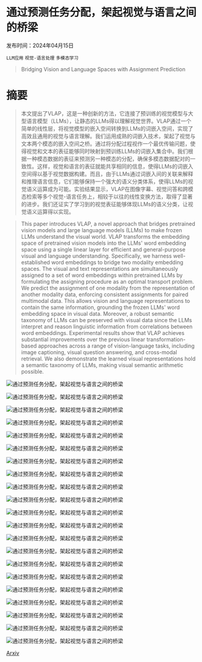 # 通过预测任务分配，架起视觉与语言之间的桥梁

发布时间：2024年04月15日

`LLM应用` `视觉-语言处理` `多模态学习`

> Bridging Vision and Language Spaces with Assignment Prediction

# 摘要

> 本文提出了VLAP，这是一种创新的方法，它连接了预训练的视觉模型与大型语言模型（LLMs），让静态的LLMs得以理解视觉世界。VLAP通过一个简单的线性层，将视觉模型的嵌入空间转换到LLMs的词嵌入空间，实现了高效且通用的视觉与语言理解。我们运用成熟的词嵌入技术，架起了视觉与文本两个模态的嵌入空间之桥。通过将分配过程视作一个最优传输问题，使得视觉和文本的表征能够同时映射到预训练LLMs的词嵌入集合中。我们根据一种模态数据的表征来预测另一种模态的分配，确保多模态数据配对的一致性。这样，视觉和语言的表征就能共享相同的信息，使得LLMs的词嵌入空间得以基于视觉数据构建。而且，由于LLMs通过词嵌入间的关联来解释和推理语言信息，它们能够保持一个强大的语义分类体系，使得LLMs的视觉语义运算成为可能。实验结果显示，VLAP在图像字幕、视觉问答和跨模态检索等多个视觉-语言任务上，相较于以往的线性变换方法，取得了显著的进步。我们还证实了学习到的视觉表征能够体现LLMs的语义分类，让视觉语义运算得以实现。

> This paper introduces VLAP, a novel approach that bridges pretrained vision models and large language models (LLMs) to make frozen LLMs understand the visual world. VLAP transforms the embedding space of pretrained vision models into the LLMs' word embedding space using a single linear layer for efficient and general-purpose visual and language understanding. Specifically, we harness well-established word embeddings to bridge two modality embedding spaces. The visual and text representations are simultaneously assigned to a set of word embeddings within pretrained LLMs by formulating the assigning procedure as an optimal transport problem. We predict the assignment of one modality from the representation of another modality data, enforcing consistent assignments for paired multimodal data. This allows vision and language representations to contain the same information, grounding the frozen LLMs' word embedding space in visual data. Moreover, a robust semantic taxonomy of LLMs can be preserved with visual data since the LLMs interpret and reason linguistic information from correlations between word embeddings. Experimental results show that VLAP achieves substantial improvements over the previous linear transformation-based approaches across a range of vision-language tasks, including image captioning, visual question answering, and cross-modal retrieval. We also demonstrate the learned visual representations hold a semantic taxonomy of LLMs, making visual semantic arithmetic possible.

![通过预测任务分配，架起视觉与语言之间的桥梁](../../../paper_images/2404.09632/x1.png)

![通过预测任务分配，架起视觉与语言之间的桥梁](../../../paper_images/2404.09632/x2.png)

![通过预测任务分配，架起视觉与语言之间的桥梁](../../../paper_images/2404.09632/x3.png)

![通过预测任务分配，架起视觉与语言之间的桥梁](../../../paper_images/2404.09632/x4.png)

![通过预测任务分配，架起视觉与语言之间的桥梁](../../../paper_images/2404.09632/x5.png)

![通过预测任务分配，架起视觉与语言之间的桥梁](../../../paper_images/2404.09632/x6.png)

![通过预测任务分配，架起视觉与语言之间的桥梁](../../../paper_images/2404.09632/x7.png)

![通过预测任务分配，架起视觉与语言之间的桥梁](../../../paper_images/2404.09632/x8.png)

![通过预测任务分配，架起视觉与语言之间的桥梁](../../../paper_images/2404.09632/x9.png)

![通过预测任务分配，架起视觉与语言之间的桥梁](../../../paper_images/2404.09632/x10.png)

![通过预测任务分配，架起视觉与语言之间的桥梁](../../../paper_images/2404.09632/x11.png)

![通过预测任务分配，架起视觉与语言之间的桥梁](../../../paper_images/2404.09632/x12.png)

![通过预测任务分配，架起视觉与语言之间的桥梁](../../../paper_images/2404.09632/x13.png)

![通过预测任务分配，架起视觉与语言之间的桥梁](../../../paper_images/2404.09632/x14.png)

![通过预测任务分配，架起视觉与语言之间的桥梁](../../../paper_images/2404.09632/x15.png)

![通过预测任务分配，架起视觉与语言之间的桥梁](../../../paper_images/2404.09632/x16.png)

![通过预测任务分配，架起视觉与语言之间的桥梁](../../../paper_images/2404.09632/x17.png)

![通过预测任务分配，架起视觉与语言之间的桥梁](../../../paper_images/2404.09632/x18.png)

![通过预测任务分配，架起视觉与语言之间的桥梁](../../../paper_images/2404.09632/x19.png)

![通过预测任务分配，架起视觉与语言之间的桥梁](../../../paper_images/2404.09632/x20.png)

![通过预测任务分配，架起视觉与语言之间的桥梁](../../../paper_images/2404.09632/x21.png)

[Arxiv](https://arxiv.org/abs/2404.09632)